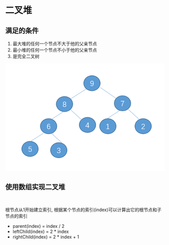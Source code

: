 # 二叉堆

## 满足的条件

1. 最大堆的任何一个节点不大于他的父亲节点
2. 最小堆的任何一个节点不小于他的父亲节点
3. 是完全二叉树

![](img/heap.png)

## 使用数组实现二叉堆

![]()

根节点从1开始建立索引, 根据某个节点的索引(index)可以计算出它的根节点和子节点的索引

- parent(index) = index / 2
- leftChild(index) = 2 * index
- rightChild(index) = 2 * index + 1

